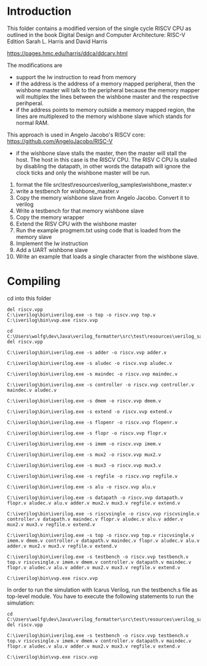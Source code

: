 # Introduction

This folder contains a modified version of the single cycle RISCV CPU
as outlined in the book Digital Design and Computer Architecture: RISC-V Edition
Sarah L. Harris and David Harris

https://pages.hmc.edu/harris/ddca/ddcarv.html

The modifications are
- support the lw instruction to read from memory
- if the address is the address of a memory mapped peripheral, then the wishbone master
will talk to the peripheral because the memory mapper will multiplex the lines between
the wishbone master and the respective perihperal.
- if the address points to memory outside a memory mapped region, the lines are
multiplexed to the memory wishbone slave which stands for normal RAM.

This approach is used in Angelo Jacobo's RISCV core: https://github.com/AngeloJacobo/RISC-V

- if the wishbone slave stalls the master, then the master will stall the host.
The host in this case is the RISCV CPU. The RISV C CPU Is stalled by disabling the
datapath, in other words the datapath will ignore the clock ticks and only
the wishbone master will be run.

1. format the file src\test\resources\verilog_samples\wishbone_master.v
2. write a testbench for wishbone_master.v
3. Copy the memory wishbone slave from Angelo Jacobo. Convert it to verilog
4. Write a testbench for that memory wishbone slave
5. Copy the memory wrapper
6. Extend the RISV CPU with the wishbone master
7. Run the example progmem.txt using code that is loaded from the memory slave
8. Implement the lw instruction
9. Add a UART wishbone slave
10. Write an example that loads a single character from the wishbone slave.

# Compiling
cd into this folder

```
del riscv.vpp
C:\iverilog\bin\iverilog.exe -s top -o riscv.vvp top.v
C:\iverilog\bin\vvp.exe riscv.vvp
```

```
cd C:\Users\wolfg\dev\Java\verilog_formatter\src\test\resources\verilog_samples\harris_single_cycle_riscv_cpu
del riscv.vpp

C:\iverilog\bin\iverilog.exe -s adder -o riscv.vvp adder.v

C:\iverilog\bin\iverilog.exe -s aludec -o riscv.vvp aludec.v

C:\iverilog\bin\iverilog.exe -s maindec -o riscv.vvp maindec.v

C:\iverilog\bin\iverilog.exe -s controller -o riscv.vvp controller.v maindec.v aludec.v

C:\iverilog\bin\iverilog.exe -s dmem -o riscv.vvp dmem.v

C:\iverilog\bin\iverilog.exe -s extend -o riscv.vvp extend.v

C:\iverilog\bin\iverilog.exe -s flopenr -o riscv.vvp flopenr.v

C:\iverilog\bin\iverilog.exe -s flopr -o riscv.vvp flopr.v

C:\iverilog\bin\iverilog.exe -s imem -o riscv.vvp imem.v

C:\iverilog\bin\iverilog.exe -s mux2 -o riscv.vvp mux2.v

C:\iverilog\bin\iverilog.exe -s mux3 -o riscv.vvp mux3.v

C:\iverilog\bin\iverilog.exe -s regfile -o riscv.vvp regfile.v

C:\iverilog\bin\iverilog.exe -s alu -o riscv.vvp alu.v

C:\iverilog\bin\iverilog.exe -s datapath -o riscv.vvp datapath.v flopr.v aludec.v alu.v adder.v mux2.v mux3.v regfile.v extend.v

C:\iverilog\bin\iverilog.exe -s riscvsingle -o riscv.vvp riscvsingle.v controller.v datapath.v maindec.v flopr.v aludec.v alu.v adder.v mux2.v mux3.v regfile.v extend.v

C:\iverilog\bin\iverilog.exe -s top -o riscv.vvp top.v riscvsingle.v imem.v dmem.v controller.v datapath.v maindec.v flopr.v aludec.v alu.v adder.v mux2.v mux3.v regfile.v extend.v

C:\iverilog\bin\iverilog.exe -s testbench -o riscv.vvp testbench.v top.v riscvsingle.v imem.v dmem.v controller.v datapath.v maindec.v flopr.v aludec.v alu.v adder.v mux2.v mux3.v regfile.v extend.v

C:\iverilog\bin\vvp.exe riscv.vvp
```

In order to run the simulation with Icarus Verilog, run the testbench.s file as top-level module.
You have to execute the following statements to run the simulation:

```
cd C:\Users\wolfg\dev\Java\verilog_formatter\src\test\resources\verilog_samples\harris_single_cycle_riscv_cpu
del riscv.vpp

C:\iverilog\bin\iverilog.exe -s testbench -o riscv.vvp testbench.v top.v riscvsingle.v imem.v dmem.v controller.v datapath.v maindec.v flopr.v aludec.v alu.v adder.v mux2.v mux3.v regfile.v extend.v

C:\iverilog\bin\vvp.exe riscv.vvp
```